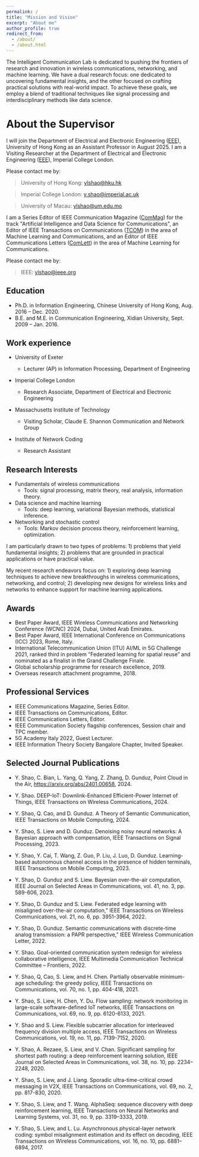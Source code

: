 ```yaml
---
permalink: /
title: "Mission and Vision"
excerpt: "About me"
author_profile: true
redirect_from: 
  - /about/
  - /about.html
---
```


The Intelligent Communication Lab is dedicated to pushing the frontiers of research and innovation in wireless communications, networking, and machine learning. We have a dual research focus:  one dedicated to uncovering fundamental insights, and the other focused on crafting practical solutions with real-world impact. To achieve these goals, we employ a blend of traditional techniques like signal processing and interdisciplinary methods like data science.

About the Supervisor
======

I will join the Department of Electrical and Electronic Engineering ([EEE](https://www.eee.hku.hk/)), University of Hong Kong as an Assistant Professor in August 2025. I am a Visiting Researcher at the Department of Electrical and Electronic Engineering ([EEE](https://www.imperial.ac.uk/electrical-engineering/)), Imperial College London.

Please contact me by:

> University of Hong Kong: ylshao@hku.hk

> Imperial College London: y.shao@imperial.ac.uk

> University of Macau: ylshao@um.edu.mo


I am a Series Editor of IEEE Communication Magazine ([ComMag](https://www.comsoc.org/publications/magazines/ieee-communications-magazine/editorial-board)) for the track "Artificial Intelligence and Data Science for Communications", an Editor of IEEE Transactions on Communications ([TCOM](https://ieeexplore.ieee.org/xpl/RecentIssue.jsp?punumber=26)) in the area of Machine Learning and Communications, and an Editor of IEEE Communications Letters ([ComLett](https://ieeexplore.ieee.org/xpl/RecentIssue.jsp?punumber=4234)) in the area of Machine Learning for Communications.

Please contact me by:

> IEEE:  ylshao@ieee.org

Education
------
* Ph.D. in Information Engineering, Chinese University of Hong Kong, Aug. 2016 – Dec. 2020.
* B.E. and M.E. in Communication Engineering, Xidian University, Sept. 2009 – Jan. 2016.

Work experience
------
* University of Exeter
  * Lecturer (AP) in Information Processing, Department of Engineering

* Imperial College London
  * Research Associate, Department of Electrical and Electronic Engineering
  
* Massachusetts Institute of Technology
  * Visiting Scholar, Claude E. Shannon Communication and Network Group
  
* Institute of Network Coding
  * Research Assistant
 
  
Research Interests
------
* Fundamentals of wireless communications
  * Tools: signal processing, matrix theory, real analysis, information theory.
* Data science and machine learning
  * Tools: deep learning, variational Bayesian methods, statistical inference.
* Networking and stochastic control
  * Tools: Markov decision process theory, reinforcement learning, optimization.

I am particularly drawn to two types of problems: 1) problems that yield fundamental insights; 2) problems that are grounded in practical applications or have practical value.

My recent research endeavors focus on: 1) exploring deep learning techniques to achieve new breakthroughs in wireless communications, networking, and control; 2) developing new designs for wireless links and networks to enhance support for machine learning applications.

Awards
------
* Best Paper Award, IEEE Wireless Communications and Networking Conference (WCNC) 2024, Dubai, United Arab Emirates.
* Best Paper Award, IEEE International Conference on Communications (ICC) 2023, Rome, Italy.
* International Telecommunication Union (ITU) AI/ML in 5G Challenge 2021, ranked third in problem “Federated learning for spatial reuse” and nominated as a finalist in the Grand Challenge Finale.
* Global scholarship programme for research excellence, 2019.
* Overseas research attachment programme, 2018.
 

Professional Services
------
* IEEE Communications Magazine, Series Editor.
* IEEE Transactions on Communications, Editor.
* IEEE Communications Letters, Editor.
* IEEE Communication Society flagship conferences, Session chair and TPC member.
* 5G Academy Italy 2022, Guest Lecturer.
* IEEE Information Theory Society Bangalore Chapter, Invited Speaker.


Selected Journal Publications
------
  
* Y. Shao, C. Bian, L. Yang, Q. Yang, Z. Zhang, D. Gunduz, Point Cloud in the Air, https://arxiv.org/abs/2401.00658, 2024.

* Y. Shao. DEEP-IoT: Downlink-Enhanced Efficient-Power Internet of Things, IEEE Transactions on Wireless Communications, 2024.
  
* Y. Shao, Q. Cao, and D. Gunduz. A Theory of Semantic Communication, IEEE Transactions on Mobile Computing, 2024.

* Y. Shao, S. Liew and D. Gunduz. Denoising noisy neural networks: A Bayesian approach with compensation, IEEE Transactions on Signal Processing, 2023.

* Y. Shao, Y. Cai, T. Wang, Z. Guo, P. Liu, J. Luo, D. Gunduz. Learning-based autonomous channel access in the presence of hidden terminals, IEEE Transactions on Mobile Computing, 2023.

* Y. Shao, D. Gunduz and S. Liew. Bayesian over-the-air computation, IEEE Journal on Selected Areas in Communications, vol. 41, no. 3, pp. 589-606, 2023.

* Y. Shao, D. Gunduz and S. Liew. Federated edge learning with misaligned over-the-air computation,” IEEE Transactions on Wireless Communications, vol. 21, no. 6, pp. 3951-3964, 2022.

* Y. Shao, D. Gunduz. Semantic communications with discrete-time analog transmission: a PAPR perspective,” IEEE Wireless Communication Letter, 2022.

* Y. Shao. Goal-oriented communication system redesign for wireless collaborative intelligence, IEEE Multimedia Communication Technical Committee – Frontiers, 2022.

* Y. Shao, Q, Cao, S. Liew, and H. Chen. Partially observable minimum-age scheduling: the greedy policy, IEEE Transactions on Communications, vol. 70, no. 1, pp. 404-418, 2021.

* Y. Shao, S. Liew, H. Chen, Y. Du. Flow sampling: network monitoring in large-scale software-defined IoT networks, IEEE Transactions on Communications, vol. 69, no. 9, pp. 6120-6133, 2021.

* Y. Shao and S. Liew. Flexible subcarrier allocation for interleaved frequency division multiple access, IEEE Transactions on Wireless Communications, vol. 19, no. 11, pp. 7139-7152, 2020.

* Y. Shao, A. Rezaee, S. Liew, and V. Chan. Significant sampling for shortest path routing: a deep reinforcement learning solution, IEEE Journal on Selected Areas in Communications, vol. 38, no. 10, pp. 2234–2248, 2020.

* Y. Shao, S. Liew, and J. Liang. Sporadic ultra-time-critical crowd messaging in V2X, IEEE Transactions on Communications, vol. 69, no. 2, pp. 817-830, 2020.

* Y. Shao, S. Liew, and T. Wang. AlphaSeq: sequence discovery with deep reinforcement learning, IEEE Transactions on Neural Networks and Learning Systems, vol. 31, no. 9, pp. 3319–3333, 2019.

* Y. Shao, S. Liew, and L. Lu. Asynchronous physical-layer network coding: symbol misalignment estimation and its effect on decoding, IEEE Transactions on Wireless Communications, vol. 16, no. 10, pp. 6881–6894, 2017.
